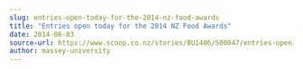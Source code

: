 ```yaml
---
slug: entries-open-today-for-the-2014-nz-food-awards
title: "Entries open today for the 2014 NZ Food Awards"
date: 2014-06-03
source-url: https://www.scoop.co.nz/stories/BU1406/S00047/entries-open-today-for-the-2014-nz-food-awards.htm
author: massey-university
---
```

